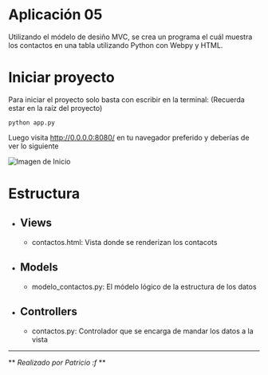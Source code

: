 # Aplicación 05

Utilizando el módelo de desiño MVC, se crea un programa el cuál muestra los contactos en una tabla utilizando Python con Webpy y HTML.

# Iniciar proyecto
Para iniciar el proyecto solo basta con escribir en la terminal: (Recuerda estar en la raíz del proyecto)

```
python app.py
```
Luego visita http://0.0.0.0:8080/ en tu navegador preferido y deberías de ver lo siguiente

![Imagen de Inicio](Pruebas/Página%20principal.png)

# Estructura

* ## Views
  * contactos.html: Vista donde se renderizan los contacots

* ## Models
  * modelo_contactos.py: El módelo lógico de la estructura de los datos

* ##  Controllers
  * contactos.py: Controlador que se encarga de mandar los datos a la vista


***
** *Realizado por Patricio :f* **